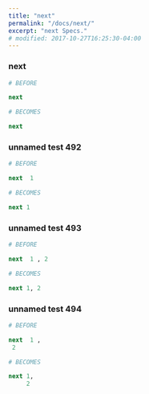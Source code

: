 ```yaml
---
title: "next"
permalink: "/docs/next/"
excerpt: "next Specs."
# modified: 2017-10-27T16:25:30-04:00
---
```

### next
```ruby
# BEFORE

next

```
```ruby
# BECOMES

next

```
### unnamed test 492
```ruby
# BEFORE

next  1

```
```ruby
# BECOMES

next 1

```
### unnamed test 493
```ruby
# BEFORE

next  1 , 2

```
```ruby
# BECOMES

next 1, 2

```
### unnamed test 494
```ruby
# BEFORE

next  1 , 
 2

```
```ruby
# BECOMES

next 1,
     2
```
